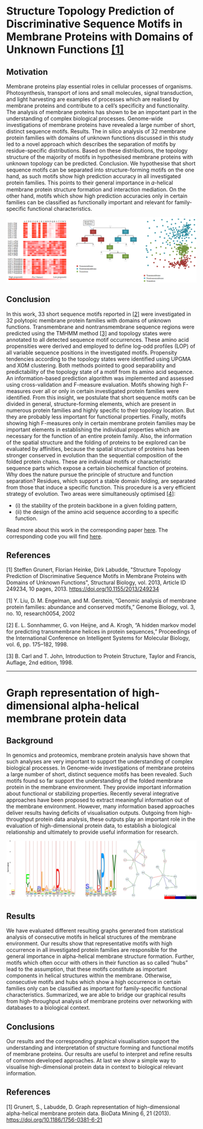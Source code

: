 # Structure Topology Prediction of Discriminative Sequence Motifs in Membrane Proteins with Domains of Unknown Functions [[1]](#1)
## Motivation 
Membrane proteins play essential roles in cellular processes of organisms. Photosynthesis, transport of ions and small molecules, signal transduction, and light harvesting are examples of processes which are realised by membrane proteins and contribute to a cell’s specificity and functionality. The analysis of membrane proteins has shown to be an important part in the understanding of complex biological processes. Genome-wide investigations of membrane proteins have revealed a large number of short, distinct sequence motifs. Results. The in silico analysis of 32 membrane protein families with domains of unknown functions discussed in this study led to a novel approach which describes the separation of motifs by residue-specific distributions. Based on these distributions, the topology structure of the majority of motifs in hypothesised membrane proteins with unknown topology can be predicted. Conclusion. We hypothesise that short sequence motifs can be separated into structure-forming motifs on the one hand, as such motifs show high prediction accuracy in all investigated protein families. This points to their general importance in 𝛼-helical membrane protein structure formation and interaction mediation. On the other hand, motifs which show
high prediction accuracies only in certain families can be classified as functionally important and relevant for family-specific
functional characteristics. 

![Image of Yaktocat](separationOfVarMotifPos.png)

## Conclusion
In this work, 33 short sequence motifs reported in [[2]](#2) were investigated in 32 polytopic membrane protein families with domains of unknown functions. Transmembrane and nontransmembrane sequence regions were predicted using the TMHMM method [[3]](#3) and topology states were annotated to all detected sequence motif occurrences. These amino acid propensities were derived and employed to define log-odd profiles (LOP) of all variable sequence positions in the investigated motifs. Propensity tendencies according to the topology states were identified using UPGMA and XOM clustering. Both methods pointed to good separability and 
predictability of the topology state of a motif from its amino acid sequence. An information-based prediction algorithm was implemented and assessed using cross-validation and F-measure evaluation. Motifs showing high F-measures over all or only in certain investigated protein families were identified. From this insight, we postulate that short sequence motifs can be divided in general, structure-forming elements, which are present in numerous protein families and highly specific to their topology location. But they are probably less important for functional properties. Finally, motifs showing high F-measures only in certain membrane protein families may be important elements in establishing the individual properties which are necessary for the function of an entire protein family.
Also, the information of the spatial structure and the folding of proteins to be explored can be evaluated by affinities, because the spatial structure of proteins has been stronger conserved in evolution than the sequential composition of the folded protein chains. These are individual motifs or characteristic sequence parts which expose a certain biochemical function of proteins. Why does the nature pursue the principle of structure and function separation? Residues, which support a stable domain folding, are separated from those that induce a specific function. This procedure is a very efficient strategy of evolution. Two areas were simultaneously optimised [[4]](#4): 
* (i) the stability of the protein backbone in a given folding pattern, 
* (ii) the design of the amino acid sequence according to a specific function. 

 
Read more about this work in the corresponding paper <a href="https://downloads.hindawi.com/archive/2013/249234.pdf" target="_blank">here</a>.
The corresponding code you will find <a href="https://github.com/Grustentier/sequenceMotifAnalysis/tree/main/sequenceMotifAnalysis">here</a>.

## References
<a id="1">[1]</a>
Steffen Grunert, Florian Heinke, Dirk Labudde, "Structure Topology Prediction of Discriminative Sequence Motifs in Membrane Proteins with Domains of Unknown Functions", Structural Biology, vol. 2013, Article ID 249234, 10 pages, 2013. https://doi.org/10.1155/2013/249234

<a id="2">[1]</a>  Y. Liu, D. M. Engelman, and M. Gerstein, “Genomic analysis of membrane protein families: abundance and conserved motifs,” Genome Biology, vol. 3, no. 10, research0054, 2002

<a id="3">[2]</a> 
E. L. Sonnhammer, G. von Heijne, and A. Krogh, “A hidden markov model for predicting transmembrane helices in protein sequences,” Proceedings of the International Conference on Intelligent Systems for Molecular Biology, vol. 6, pp. 175–182, 1998.

<a id="4">[3]</a> 
B. Carl and T. John, Introduction to Protein Structure, Taylor and Francis, Auflage, 2nd edition, 1998.

<hr/>

# Graph representation of high-dimensional alpha-helical membrane protein data
## Background
In genomics and proteomics, membrane protein analysis have shown that such analyses are very important to support the understanding of complex biological processes. In Genome-wide investigations of membrane proteins a large number of short, distinct sequence motifs has been revealed. Such motifs found so far support the understanding of the folded membrane protein in the membrane environment. They provide important information about functional or stabilizing properties. Recently several integrative approaches have been proposed to extract meaningful information out of the membrane environment. However, many information based approaches deliver results having deficits of visualisation outputs. Outgoing from high-throughput protein data analysis, these outputs play an important role in the evaluation of high-dimensional protein data, to establish a biological relationship and ultimately to provide useful information for research.

![Image of Yaktocat](analyseConsecutiveMotifs.png)

## Results
We have evaluated different resulting graphs generated from statistical analysis of consecutive motifs in helical structures of the membrane environment. Our results show that representative motifs with high occurrence in all investigated protein families are responsible for the general importance in alpha-helical membrane structure formation. Further, motifs which often occur with others in their function as so called “hubs” lead to the assumption, that these motifs constitute as important components in helical structures within the membrane. Otherwise, consecutive motifs and hubs which show a high occurrence in certain families only can be classified as important for family-specific functional characteristics. Summarized, we are able to bridge our graphical results from high-throughput analysis of membrane proteins over networking with databases to a biological context.

## Conclusions
Our results and the corresponding graphical visualisation support the understanding and interpretation of structure forming and functional motifs of membrane proteins. Our results are useful to interpret and refine results of common developed approaches. At last we show a simple way to visualise high-dimensional protein data in context to biological relevant information.

## References
<a id="1">[1]</a>
Grunert, S., Labudde, D. Graph representation of high-dimensional alpha-helical membrane protein data. BioData Mining 6, 21 (2013). https://doi.org/10.1186/1756-0381-6-21



